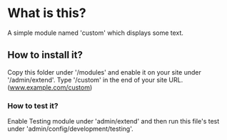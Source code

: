 # What is this?

A simple module named 'custom' which displays some text.

## How to install it?

Copy this folder under '/modules' and enable it on your site under '/admin/extend'. Type '/custom' in the end of your site URL. (www.example.com/custom)

### How to test it?

Enable Testing module under 'admin/extend' and then run this file's test under 'admin/config/development/testing'.
